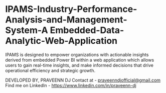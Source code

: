 # IPAMS-Industry-Performance-Analysis-and-Management-System-A Embedded-Data-Analytic-Web-Application

IPAMS is designed to empower organizations with actionable insights derived from embedded Power BI within a web application which allows users to gain real-time insights, 
and make informed decisions that drive operational efficiency and strategic growth.

DEVELOPED BY, 
PRAVEENN DJ 
Contact at - praveenndjofficial@gmail.com 
Find me on LinkedIn - https://www.linkedin.com/in/praveenn-dj
 
 
